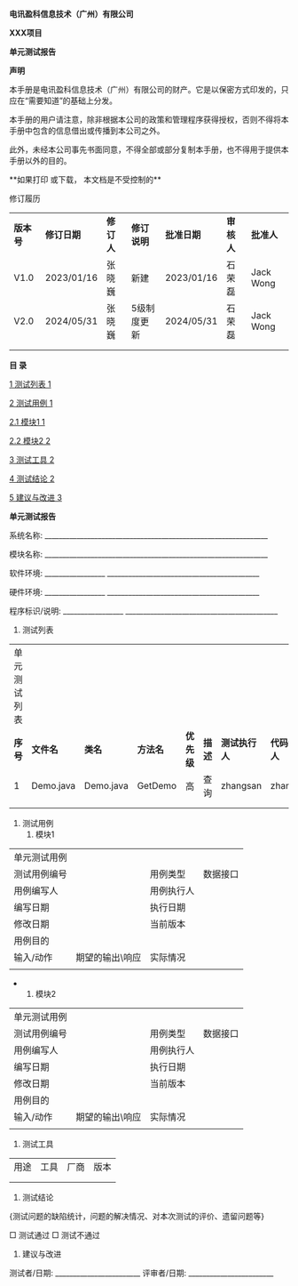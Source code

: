 **电讯盈科信息技术（广州）有限公司**

**XXX项目**

**单元测试报告**

**声明**

本手册是电讯盈科信息技术（广州）有限公司的财产。它是以保密方式印发的，只应在“需要知道”的基础上分发。

本手册的用户请注意，除非根据本公司的政策和管理程序获得授权，否则不得将本手册中包含的信息借出或传播到本公司之外。

此外，未经本公司事先书面同意，不得全部或部分复制本手册，也不得用于提供本手册以外的目的。

\*\*如果打印 或下载， 本文档是不受控制的\*\*

修订履历

|  |  |  |  |  |  |  |
| --- | --- | --- | --- | --- | --- | --- |
| **版本号** | **修订日期** | **修订人** | **修订说明** | **批准日期** | **审核人** | **批准人** |
| V1.0 | 2023/01/16 | 张晓巍 | 新建 | 2023/01/16 | 石荣磊 | Jack Wong |
| V2.0 | 2024/05/31 | 张晓巍 | 5级制度更新 | 2024/05/31 | 石荣磊 | Jack Wong |
|  |  |  |  |  |  |  |
|  |  |  |  |  |  |  |

**目 录**

[1 测试列表 1](#_Toc137878930)

[2 测试用例 1](#_Toc137878931)

[2.1 模块1 1](#_Toc137878932)

[2.2 模块2 2](#_Toc137878933)

[3 测试工具 2](#_Toc137878934)

[4 测试结论 2](#_Toc137878935)

[5 建议与改进 3](#_Toc137878936)

**单元测试报告**

系统名称: \_\_\_\_\_\_\_\_\_\_\_\_\_\_\_\_\_\_\_\_\_\_\_\_\_\_\_\_\_\_\_\_\_\_\_\_\_\_\_\_\_\_\_\_\_\_\_\_\_\_\_\_\_\_\_\_\_\_\_\_\_\_\_

模块名称: \_\_\_\_\_\_\_\_\_\_\_\_\_\_\_\_\_\_\_\_\_\_\_\_\_\_\_\_\_\_\_\_\_\_\_\_\_\_\_\_\_\_\_\_\_\_\_\_\_\_\_\_\_\_\_\_\_\_\_\_\_\_\_

软件环境: \_\_\_\_\_\_\_\_\_\_\_\_\_\_\_\_\_ \_\_\_\_\_\_\_\_\_\_\_\_\_\_\_\_\_\_\_\_\_\_\_\_\_\_\_\_\_\_\_\_\_\_\_\_\_\_\_\_\_\_\_

硬件环境: \_\_\_\_\_\_\_\_\_\_\_\_\_\_\_\_\_ \_\_\_\_\_\_\_\_\_\_\_\_\_\_\_\_\_\_\_\_\_\_\_\_\_\_\_\_\_\_\_\_\_\_\_\_\_\_\_\_\_\_\_

程序标识/说明: \_\_\_\_\_\_\_\_\_\_\_\_\_\_\_\_\_ \_\_\_\_\_\_\_\_\_\_\_\_\_\_\_\_\_\_\_\_\_\_\_\_\_\_\_\_\_\_\_\_\_\_\_\_\_\_\_\_\_\_\_

1. 测试列表

|  |  |  |  |  |  |  |  |
| --- | --- | --- | --- | --- | --- | --- | --- |
| 单元测试列表 | | | | | | | |
| **序号** | **文件名** | **类名** | **方法名** | **优先级** | **描述** | **测试执行人** | **代码编写人** |
| 1 | Demo.java | Demo.java | GetDemo | 高 | 查询 | zhangsan | zhangsan |
|  |  |  |  |  |  |  |  |
|  |  |  |  |  |  |  |  |

1. 测试用例
   1. 模块1

|  |  |  |  |
| --- | --- | --- | --- |
| 单元测试用例 | | | |
| 测试用例编号 |  | 用例类型 | 数据接口 |
| 用例编写人 |  | 用例执行人 |  |
| 编写日期 |  | 执行日期 |  |
| 修改日期 |  | 当前版本 |  |
| 用例目的 |  | | |
| 输入/动作 | 期望的输出\响应 | 实际情况 | |
|  |  |  | |

* 1. 模块2

|  |  |  |  |
| --- | --- | --- | --- |
| 单元测试用例 | | | |
| 测试用例编号 |  | 用例类型 | 数据接口 |
| 用例编写人 |  | 用例执行人 |  |
| 编写日期 |  | 执行日期 |  |
| 修改日期 |  | 当前版本 |  |
| 用例目的 |  | | |
| 输入/动作 | 期望的输出\响应 | 实际情况 | |
|  |  |  | |

1. 测试工具

|  |  |  |  |
| --- | --- | --- | --- |
| 用途 | 工具 | 厂商 | 版本 |
|  |  |  |  |
|  |  |  |  |

1. 测试结论

{测试问题的缺陷统计，问题的解决情况、对本次测试的评价、遗留问题等}

□ 测试通过 □ 测试不通过

1. 建议与改进

测试者/日期: \_\_\_\_\_\_\_\_\_\_\_\_\_\_\_\_\_\_\_\_\_\_\_\_ 评审者/日期: \_\_\_\_\_\_\_\_\_\_\_\_\_\_\_\_\_\_\_\_\_\_\_\_